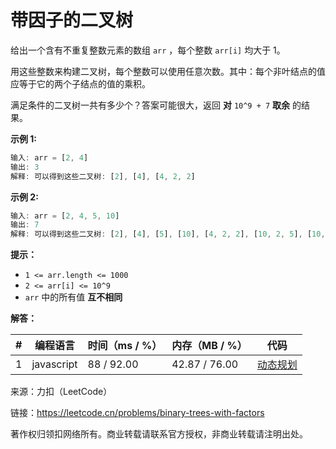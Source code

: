 # 带因子的二叉树

给出一个含有不重复整数元素的数组 `arr` ，每个整数 `arr[i]` 均大于 1。

用这些整数来构建二叉树，每个整数可以使用任意次数。其中：每个非叶结点的值应等于它的两个子结点的值的乘积。

满足条件的二叉树一共有多少个？答案可能很大，返回 **对** `10^9 + 7` **取余** 的结果。

**示例 1:**

``` javascript
输入: arr = [2, 4]
输出: 3
解释: 可以得到这些二叉树: [2], [4], [4, 2, 2]
```

**示例 2:**

``` javascript
输入: arr = [2, 4, 5, 10]
输出: 7
解释: 可以得到这些二叉树: [2], [4], [5], [10], [4, 2, 2], [10, 2, 5], [10, 5, 2].
```

**提示：**

- `1 <= arr.length <= 1000`
- `2 <= arr[i] <= 10^9`
- `arr` 中的所有值 **互不相同**

**解答：**

**#**|**编程语言**|**时间（ms / %）**|**内存（MB / %）**|**代码**
--|--|--|--|--
1|javascript|88 / 92.00|42.87 / 76.00|[动态规划](./javascript/ac_v1.js)

来源：力扣（LeetCode）

链接：https://leetcode.cn/problems/binary-trees-with-factors

著作权归领扣网络所有。商业转载请联系官方授权，非商业转载请注明出处。
